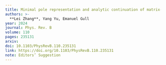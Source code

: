 ```yaml
---
title: Minimal pole representation and analytic continuation of matrix-valued correlation functions
authors: >-
  **Lei Zhang**, Yang Yu, Emanuel Gull
year: 2024
journal: Phys. Rev. B
volume: 110
pages: 235131
arxiv:
doi: 10.1103/PhysRevB.110.235131
link: https://doi.org/10.1103/PhysRevB.110.235131
note: Editors’ Suggestion
---
```

